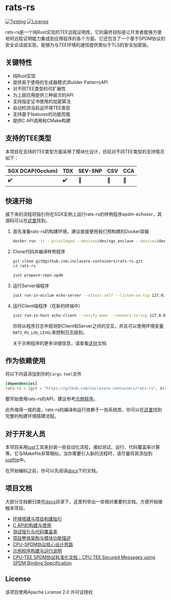# rats-rs
[![Testing](/../../actions/workflows/build-and-test.yaml/badge.svg)](/../../actions/workflows/build-and-test.yaml)
[![License](https://img.shields.io/badge/License-Apache%202.0-blue.svg)](https://opensource.org/licenses/Apache-2.0)


rats-rs是一个纯Rust实现的TEE远程证明库，它的最终目标是让开发者能够方便地将远程证明能力集成到应用程序的各个方面。它还包含了一个基于SPDM协议的安全会话层实现，能够为与TEE环境的通信提供类似于TLS的安全加密层。

## 关键特性
<!-- Key features -->

- 纯Rust实现
- 提供易于使用的生成器模式(Builder Pattern)API
- 对不同TEE类型的可扩展性
- 为上层应用提供三种层次的API
- 支持指定证书使用的加密算法
- 自动检测当前运环境TEE类型
- 支持基于features的功能剪裁
- 提供C API调用和CMake构建

## 支持的TEE类型
<!-- Supported TEE types -->

本项目在支持的TEE类型方面采用了模块化设计，目前对不同TEE类型的支持情况如下：

| SGX DCAP(Occlum) | TDX | SEV-SNP | CSV | CCA |
|------------------|-----|---------|-----|-----|
| ✔️               | ✔️  | 🚧      | 🚧  | 🚧  |


## 快速开始
<!-- Quick start -->

接下来的流程将指引你在SGX实例上运行rats-rs的样例程序spdm-echosvr，其源码可以在[这里](/examples/spdm/)找到。

1. 首先准备rats-rs的构建环境，建议直接使用我们预构建的Docker容器

    ```sh
    docker run -it --privileged --device=/dev/sgx_enclave --device=/dev/sgx_provision ghcr.io/inclavare-containers/rats-rs:builder bash
    ```

2. Clone代码并编译样例程序
    
    ```sh
    git clone git@github.com:inclavare-containers/rats-rs.git
    cd rats-rs

    just prepare-repo-spdm
    ```

3. 运行Server端程序

    ```sh
    just run-in-occlum echo-server --attest-self --listen-on-tcp 127.0.0.1:8080
    ```

4. 运行Client端程序（在新的终端中）

    ```sh
    just run-in-host echo-client --verify-peer --connect-to-tcp 127.0.0.1:8080
    ```

    你将从程序日志中观测到Client和Server之间的交互，并且可以使用环境变量`RATS_RS_LOG_LEVEL`来控制日志级别。

    关于示例程序的更多详细信息，请查看[这份](/examples/spdm/README.md)文档

## 作为依赖使用

将以下内容添加到你的`Cargo.toml`文件

```toml
[dependencies]
rats-rs = {git = "https://github.com/inclavare-containers/rats-rs", branch = "master"}
```

要开始使用rats-rs的API，建议参考[示例程序](/examples/spdm/)。

此外值得一提的是，rats-rs的编译和运行依赖于一些系统库，你可以在[这里](/docs/how-to-build.md)找到完整的构建环境搭建流程。

## 对于开发人员

本项目采用[just](https://github.com/casey/just/)工具来封装一些自动化流程，诸如测试、运行、代码覆盖率计算等。它与Makefile非常相似，当你需要引入新的流程时，请尽量将其添加到[justfile](/justfile)中。

在开始编码之前，你可以先阅读[docs](/docs/)下的文档。

## 项目文档

大部分文档都归类在[docs](/docs/)目录下，这里列举出一些相对重要的文档，方便开始接触本项目。

- [环境搭建与项目构建指引](/docs/how-to-build.md)
- [C API的构建与使用](/c-api/README.md)
- [测试指引与代码覆盖率](/docs/how-to-run-test.md)
- [项目整体架构与模块功能描述](/docs/architecture-of-the-project.md)
- [CPU-SPDM协议核心设计思路](/docs/core-design-of-cpu-spdm.md)
- [示例程序构建与运行说明](/examples/spdm/README.md)
- [CPU-TEE SPDM协议标准化文档：CPU TEE Secured Messages using SPDM Binding Specification](/docs/CPU%20TEE%20Secured%20Messages%20using%20SPDM%20Binding%20Specification.pdf)


## License

该项目使用Apache License 2.0 许可证授权

